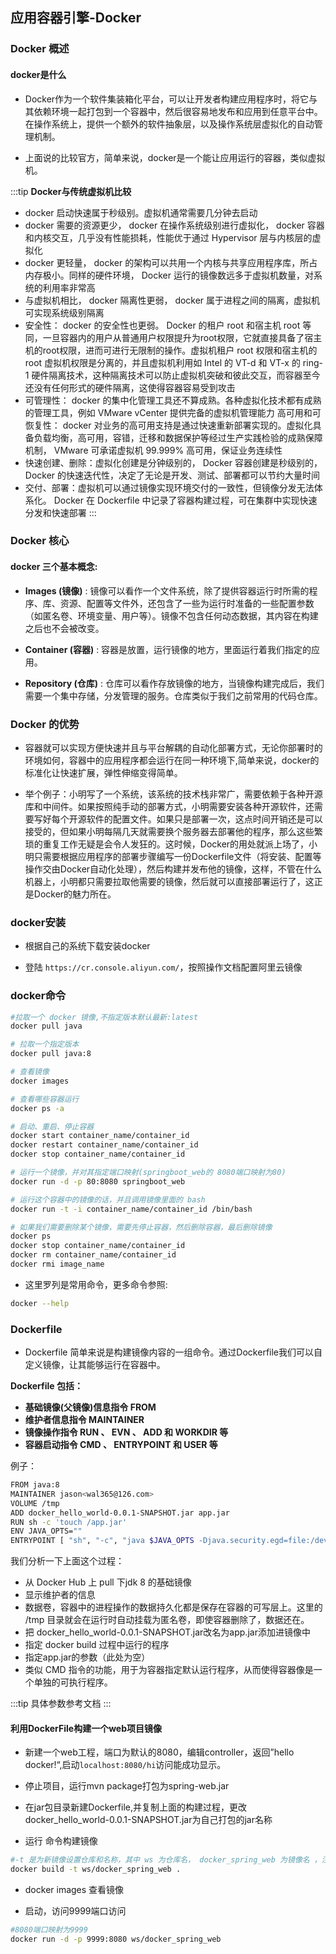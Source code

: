 ## 应用容器引擎-Docker

### Docker 概述

#### docker是什么

+ Docker作为一个软件集装箱化平台，可以让开发者构建应用程序时，将它与其依赖环境一起打包到一个容器中，然后很容易地发布和应用到任意平台中。在操作系统上，提供一个额外的软件抽象层，以及操作系统层虚拟化的自动管理机制。

+ 上面说的比较官方，简单来说，docker是一个能让应用运行的容器，类似虚拟机。

:::tip
**Docker与传统虚拟机比较**
+ docker 启动快速属于秒级别。虚拟机通常需要几分钟去启动
+ docker 需要的资源更少， docker 在操作系统级别进行虚拟化， docker 容器和内核交互，几乎没有性能损耗，性能优于通过 Hypervisor 层与内核层的虚拟化
+ docker 更轻量， docker 的架构可以共用一个内核与共享应用程序库，所占内存极小。同样的硬件环境， Docker 运行的镜像数远多于虚拟机数量，对系统的利用率非常高
+ 与虚拟机相比， docker 隔离性更弱， docker 属于进程之间的隔离，虚拟机可实现系统级别隔离
+ 安全性： docker 的安全性也更弱。 Docker 的租户 root 和宿主机 root 等同，一旦容器内的用户从普通用户权限提升为root权限，它就直接具备了宿主机的root权限，进而可进行无限制的操作。虚拟机租户 root 权限和宿主机的 root 虚拟机权限是分离的，并且虚拟机利用如 Intel 的 VT-d 和 VT-x 的 ring-1 硬件隔离技术，这种隔离技术可以防止虚拟机突破和彼此交互，而容器至今还没有任何形式的硬件隔离，这使得容器容易受到攻击
+ 可管理性： docker 的集中化管理工具还不算成熟。各种虚拟化技术都有成熟的管理工具，例如 VMware vCenter 提供完备的虚拟机管理能力
高可用和可恢复性： docker 对业务的高可用支持是通过快速重新部署实现的。虚拟化具备负载均衡，高可用，容错，迁移和数据保护等经过生产实践检验的成熟保障机制， VMware 可承诺虚拟机 99.999% 高可用，保证业务连续性
+ 快速创建、删除：虚拟化创建是分钟级别的， Docker 容器创建是秒级别的， Docker 的快速迭代性，决定了无论是开发、测试、部署都可以节约大量时间
+ 交付、部署：虚拟机可以通过镜像实现环境交付的一致性，但镜像分发无法体系化。 Docker 在 Dockerfile 中记录了容器构建过程，可在集群中实现快速分发和快速部署
:::

### Docker 核心

#### docker 三个基本概念:

+ **Images (镜像)** : 镜像可以看作一个文件系统，除了提供容器运行时所需的程序、库、资源、配置等文件外，还包含了一些为运行时准备的一些配置参数（如匿名卷、环境变量、用户等）。镜像不包含任何动态数据，其内容在构建之后也不会被改变。

+ **Container (容器)** : 容器是放置，运行镜像的地方，里面运行着我们指定的应用。

+ **Repository (仓库)** : 仓库可以看作存放镜像的地方，当镜像构建完成后，我们需要一个集中存储，分发管理的服务。仓库类似于我们之前常用的代码仓库。

### Docker 的优势
+ 容器就可以实现方便快速并且与平台解耦的自动化部署方式，无论你部署时的环境如何，容器中的应用程序都会运行在同一种环境下,简单来说，docker的标准化让快速扩展，弹性伸缩变得简单。

+ 举个例子：小明写了一个系统，该系统的技术栈非常广，需要依赖于各种开源库和中间件。如果按照纯手动的部署方式，小明需要安装各种开源软件，还需要写好每个开源软件的配置文件。如果只是部署一次，这点时间开销还是可以接受的，但如果小明每隔几天就需要换个服务器去部署他的程序，那么这些繁琐的重复工作无疑是会令人发狂的。这时候，Docker的用处就派上场了，小明只需要根据应用程序的部署步骤编写一份Dockerfile文件（将安装、配置等操作交由Docker自动化处理），然后构建并发布他的镜像，这样，不管在什么机器上，小明都只需要拉取他需要的镜像，然后就可以直接部署运行了，这正是Docker的魅力所在。

### docker安装

+ 根据自己的系统下载安装docker

+ 登陆 `https://cr.console.aliyun.com/`，按照操作文档配置阿里云镜像

### docker命令
````sh
#拉取一个 docker 镜像,不指定版本默认最新:latest
docker pull java

# 拉取一个指定版本
docker pull java:8

# 查看镜像
docker images

# 查看哪些容器运行
docker ps -a

# 启动、重启、停止容器
docker start container_name/container_id
docker restart container_name/container_id
docker stop container_name/container_id

# 运行一个镜像，并对其指定端口映射(springboot_web的 8080端口映射为80)
docker run -d -p 80:8080 springboot_web

# 运行这个容器中的镜像的话，并且调用镜像里面的 bash
docker run -t -i container_name/container_id /bin/bash

# 如果我们需要删除某个镜像，需要先停止容器，然后删除容器，最后删除镜像
docker ps
docker stop container_name/container_id
docker rm container_name/container_id
docker rmi image_name

````

+ 这里罗列是常用命令，更多命令参照:
````sh
docker --help
````

### Dockerfile
+ Dockerfile 简单来说是构建镜像内容的一组命令。通过Dockerfile我们可以自定义镜像，让其能够运行在容器中。

**Dockerfile 包括：**

+ **基础镜像(父镜像)信息指令 FROM**
+ **维护者信息指令 MAINTAINER**
+ **镜像操作指令 RUN 、 EVN 、 ADD 和 WORKDIR 等**
+ **容器启动指令 CMD 、 ENTRYPOINT 和 USER 等**

例子：
````sh
FROM java:8
MAINTAINER jason<wal365@126.com>
VOLUME /tmp
ADD docker_hello_world-0.0.1-SNAPSHOT.jar app.jar
RUN sh -c 'touch /app.jar'
ENV JAVA_OPTS=""
ENTRYPOINT [ "sh", "-c", "java $JAVA_OPTS -Djava.security.egd=file:/dev/./urandom -jar /app.jar" ]
````

我们分析一下上面这个过程：
+ 从 Docker Hub 上 pull 下jdk 8 的基础镜像
+ 显示维护者的信息
+ 数据卷，容器中的进程操作的数据持久化都是保存在容器的可写层上。这里的 /tmp 目录就会在运行时自动挂载为匿名卷，即使容器删除了，数据还在。
+ 把 docker_hello_world-0.0.1-SNAPSHOT.jar改名为app.jar添加进镜像中
+ 指定 docker build 过程中运行的程序
+ 指定app.jar的参数（此处为空）
+ 类似 CMD 指令的功能，用于为容器指定默认运行程序，从而使得容器像是一个单独的可执行程序。

:::tip
具体参数参考文档
:::

#### 利用DockerFile构建一个web项目镜像

+ 新建一个web工程，端口为默认的8080，编辑controller，返回”hello docker!“,启动`localhost:8080/hi`访问能成功显示。

+ 停止项目，运行mvn package打包为spring-web.jar

+ 在jar包目录新建Dockerfile,并复制上面的构建过程，更改docker_hello_world-0.0.1-SNAPSHOT.jar为自己打包的jar名称

+ 运行 命令构建镜像
````sh
#-t 是为新镜像设置仓库和名称，其中 ws 为仓库名， docker_spring_web 为镜像名 ，注意后面的 .
docker build -t ws/docker_spring_web .
````

+ docker images 查看镜像

+ 启动，访问9999端口访问
````sh
#8080端口映射为9999
docker run -d -p 9999:8080 ws/docker_spring_web
````